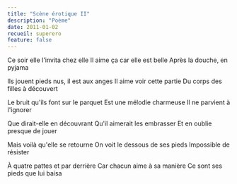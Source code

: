 ```yaml
---
title: "Scène érotique II"
description: "Poème"
date: 2011-01-02
recueil: superero
feature: false
---
```


Ce soir elle l'invita chez elle
Il aime ça car elle est belle
Après la douche, en pyjama

Ils jouent pieds nus, il est aux anges
Il aime voir cette partie
Du corps des filles à découvert

Le bruit qu'ils font sur le parquet
Est une mélodie charmeuse
Il ne parvient à l'ignorer

Que dirait-elle en découvrant
Qu'il aimerait les embrasser
Et en oublie presque de jouer

Mais voilà qu'elle se retourne
On voit le dessous de ses pieds
Impossible de résister

À quatre pattes et par derrière
Car chacun aime à sa manière
Ce sont ses pieds que lui baisa
